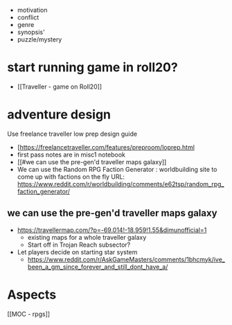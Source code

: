 * motivation
* conflict
* genre
* synopsis'
* puzzle/mystery
# start running game in roll20?
* [[Traveller - game on Roll20]]
# adventure design
Use freelance traveller low prep design guide
* [https://freelancetraveller.com/features/preproom/loprep.html
* first pass notes are in misc1 notebook
* [[#we can use the pre-gen'd traveller maps galaxy]]
* We can use the  Random RPG Faction Generator : worldbuilding site to come up with factions on the fly
URL: https://www.reddit.com/r/worldbuilding/comments/e62tsp/random_rpg_faction_generator/

## we can use the pre-gen'd traveller maps galaxy
* https://travellermap.com/?p=-69.014!-18.959!1.55&dimunofficial=1
	* existing maps for a whole traveller galaxy
	* Start off in Trojan Reach subsector?
* Let players decide on starting star system
  * https://www.reddit.com/r/AskGameMasters/comments/1bhcmyk/ive_been_a_gm_since_forever_and_still_dont_have_a/

# Aspects
[[MOC - rpgs]]
